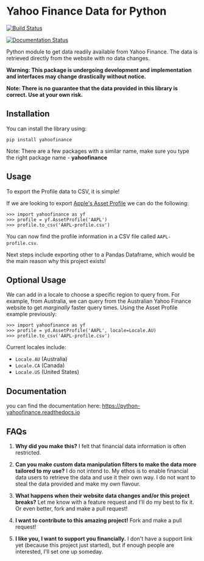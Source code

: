 Yahoo Finance Data for Python
=============================

[![Build Status](https://travis-ci.com/mqtran01/python-yahoofinance.svg?branch=master)](https://travis-ci.com/mqtran01/python-yahoofinance)

[![Documentation Status](https://readthedocs.org/projects/python-yahoofinance/badge/?version=latest)](https://python-yahoofinance.readthedocs.io/en/latest/?badge=latest)

Python module to get data readily available from Yahoo Finance. The data is retrieved directly from the website with no data changes.

**Warning: This package is undergoing development and implementation and interfaces may change drastically without notice.**

**Note: There is no guarantee that the data provided in this library is correct. Use at your own risk.**

Installation
------------

You can install the library using:
``` {.sourceCode .bash}
pip install yahoofinance
```

Note: There are a few packages with a similar name, make sure you type the right package name - **yahoofinance**

Usage
-----

To export the Profile data to CSV, it is simple!

If we are looking to export [Apple's Asset Profile](https://finance.yahoo.com/quote/AAPL/profile) we can do the following:
``` {.sourceCode .python}
>>> import yahoofinance as yf
>>> profile = yf.AssetProfile('AAPL')
>>> profile.to_csv('AAPL-profile.csv')
```
You can now find the profile information in a CSV file called `AAPL-profile.csv`.

Next steps include exporting other to a Pandas Dataframe, which would be the main reason why this project exists!

Optional Usage
-------------
We can add in a locale to choose a specific region to query from. For example, from Australia, we can query from the Australian Yahoo Finance website to get *marginally* faster query times. Using the Asset Profile example previously:

``` {.sourceCode .python}
>>> import yahoofinance as yf
>>> profile = yd.AssetProfile('AAPL', locale=Locale.AU)
>>> profile.to_csv('AAPL-profile.csv')
```

Current locales include:
- `Locale.AU` (Australia)
- `Locale.CA` (Canada)
- `Locale.US` (United States)


Documentation
-------------
you can find the documentation here: https://python-yahoofinance.readthedocs.io


FAQs
----
1. **Why did you make this?** I felt that financial data information is often restricted.

2. **Can you make custom data manipulation filters to make the data more tailored to my use?** I do not intend to. My ethos is to enable financial data users to retrieve the data and use it their own way. I do not want to steal the data provided and make my own flavour.

3. **What happens when their website data changes and/or this project breaks?** Let me know with a feature request and I'll do my best to fix it. Or even better, fork and make a pull request!

4. **I want to contribute to this amazing project!** Fork and make a pull request!

5. **I like you, I want to support you financially.** I don't have a support link yet (because this project just started), but if enough people are interested, I'll set one up someday.
